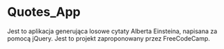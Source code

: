 # Quotes_App

Jest to aplikacja generująca losowe cytaty Alberta Einsteina, napisana za pomocą jQuery. Jest to projekt zaproponowany przez FreeCodeCamp.

